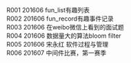 R001    201606  fun_list有趣列表<br/>
R002    201606  fun_record有趣事件记录<br/>
R003    201606  在weibo微信上看到的面试题<br/>
R004    201606  数据量大的算法bloom filter<br/>
R005    201606  宋永红 软件过程与管理<br/>
R006    201607  中间件比赛，第一赛季<br/>
